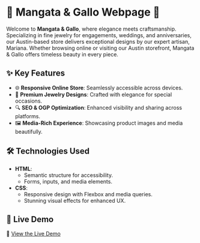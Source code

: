 # 💎 Mangata & Gallo Webpage 💎

Welcome to **Mangata & Gallo**, where elegance meets craftsmanship. Specializing in fine jewelry for engagements, weddings, and anniversaries, our Austin-based store delivers exceptional designs by our expert artisan, Mariana. Whether browsing online or visiting our Austin storefront, Mangata & Gallo offers timeless beauty in every piece.

## ✨ Key Features
- 🌐 **Responsive Online Store**: Seamlessly accessible across devices.
- 💍 **Premium Jewelry Designs**: Crafted with elegance for special occasions.
- 🔍 **SEO & OGP Optimization**: Enhanced visibility and sharing across platforms.
- 🖼️ **Media-Rich Experience**: Showcasing product images and media beautifully.

## 🛠️ Technologies Used
- **HTML**:  
  - Semantic structure for accessibility.  
  - Forms, inputs, and media elements.
- **CSS**:  
  - Responsive design with Flexbox and media queries.  
  - Stunning visual effects for enhanced UX.

## 🚀 Live Demo
🔗 [View the Live Demo](https://youtu.be/Y0eKJ6j-vVQ)
